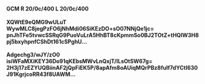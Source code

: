 #### GCM R 20/0c/400 L 20/0c/400
**XQWtE9eQMG9wULuT**<br/>**WywMLC8jegPzFO6jNhMdi06SiKEzDO+sO07NNjQe1jc=**<br/>**pnJhTFe5tvwcSSRqG9PuoVuLrA5HhBT8cKpmmSo0BJ2TOtZ+tHQlW3H8pj5bxyhpnfCShDt161cSPghU...**<br/><br/>
**Adgechg3/wJY/zO0**<br/>**isiWFaMXiKEY36Do91qKEbsMWvLnQxjT/ILsOtSW67g=**<br/>**2H3j17zEZYUQBiinAF2jQpFiEK5P/8apAfm8oAUiqMQrPBz8fulf7dYCtI630J91KgrjcoRR43f8UAWM...**